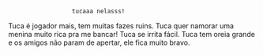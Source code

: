                       tucaaa nelasss!
Tuca é jogador mais, tem muitas fazes ruins.
Tuca quer namorar uma menina muito rica pra me bancar!
Tuca se irrita fácil.
Tuca tem oreia grande e os amigos não param de apertar, ele fica muito bravo.
